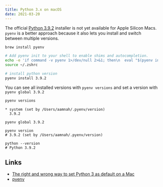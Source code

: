 ```yaml
---
title: Python 3.x on macOS
date: 2021-03-20
---
```


The official [Python 3.9.2](https://www.python.org/downloads/release/python-392/) installer is not yet available for Apple Silicon Macs. `pyenv` is a better approach because it also lets you install and switch between multiple versions.

```bash
brew install pyenv

# Add pyenv init to your shell to enable shims and autocompletion.
echo -e 'if command -v pyenv 1>/dev/null 2>&1; then\n  eval "$(pyenv init -)"\nfi' >> ~/.zshrc
source ~/.zshrc

# install python version
pyenv install 3.9.2
```

You can see all installed versions with `pyenv versions` and set a version with `pyenv global 3.9.2`

```bash
pyenv versions
```

```
* system (set by /Users/aamnah/.pyenv/version)
  3.9.2
```

```
pyenv global 3.9.2
```

```
pyenv version
# 3.9.2 (set by /Users/aamnah/.pyenv/version)

python --version
# Python 3.9.2
```

## Links

- [The right and wrong way to set Python 3 as default on a Mac](https://opensource.com/article/19/5/python-3-default-mac)
- [pyenv](https://github.com/pyenv/pyenv)
